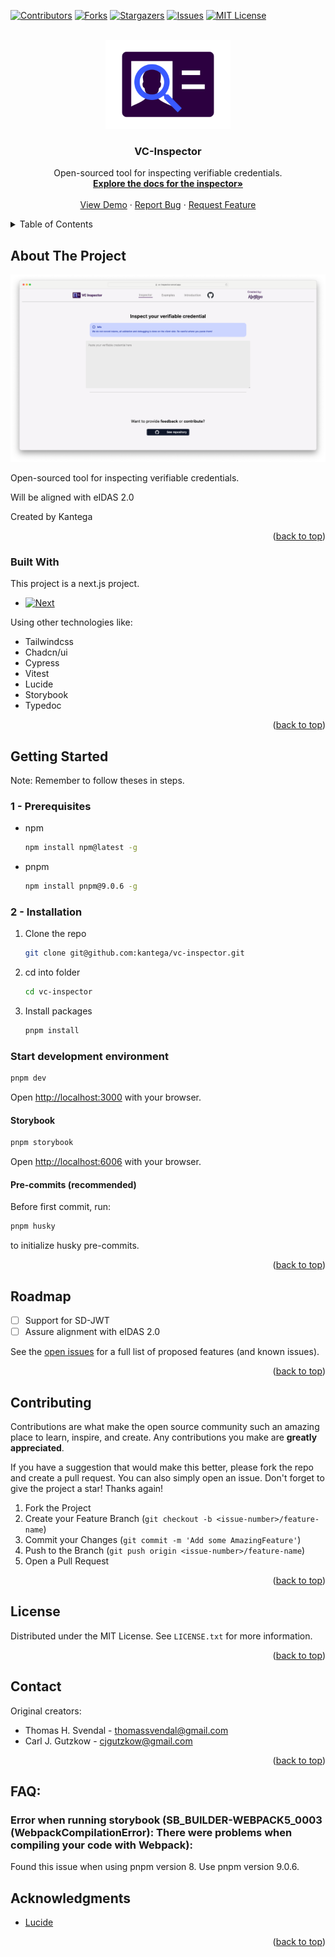 <a name="readme-top"></a>
[![Contributors][contributors-shield]][contributors-url]
[![Forks][forks-shield]][forks-url]
[![Stargazers][stars-shield]][stars-url]
[![Issues][issues-shield]][issues-url]
[![MIT License][license-shield]][license-url]

<!-- PROJECT LOGO -->
<br />
<div align="center">
  <a href="https://github.com/kantega/vc-inspector">
    <img src="images/logo-with-background.png" alt="Logo" width="200" style="background-color: white">
  </a>

  <h3 align="center">VC-Inspector</h3>

  <p align="center">
    Open-sourced tool for inspecting verifiable credentials.
    <br />
    <a href="https://vc-inspector.vercel.app/inspector-docs/index.html"><strong>Explore the docs for the inspector»</strong></a>
    <br />
    <br />
    <a href="https://vc-inspector.vercel.app/">View Demo</a>
    ·
    <a href="https://github.com/kantega/vc-inspector/issues/new?labels=bug&template=reported-bug.yaml">Report Bug</a>
    ·
    <a href="https://github.com/kantega/vc-inspector/issues/new?labels=feature&template=feature-request.yaml">Request Feature </a>
  </p>
</div>

<!-- TABLE OF CONTENTS -->
<details>
  <summary>Table of Contents</summary>
  <ol>
    <li>
      <a href="#about-the-project">About The Project</a>
      <ul>
        <li><a href="#built-with">Built With</a></li>
      </ul>
    </li>
    <li>
      <a href="#getting-started">Getting Started</a>
      <ul>
        <li><a href="#prerequisites">Prerequisites</a></li>
        <li><a href="#installation">Installation</a></li>
      </ul>
    </li>
    <li><a href="#roadmap">Roadmap</a></li>
    <li><a href="#contributing">Contributing</a></li>
    <li><a href="#license">License</a></li>
    <li><a href="#contact">Contact</a></li>
    <li><a href="#acknowledgments">Acknowledgments</a></li>
  </ol>
</details>

<!-- ABOUT THE PROJECT -->

## About The Project

[![VC inspector Screen Shot][product-screenshot]](https://example.com)

Open-sourced tool for inspecting verifiable credentials.

Will be aligned with eIDAS 2.0

<stong>Created by Kantega</stong>

<p align="right">(<a href="#readme-top">back to top</a>)</p>

### Built With

This project is a next.js project.

- [![Next][Next.js]][Next-url]

Using other technologies like:

- Tailwindcss
- Chadcn/ui
- Cypress
- Vitest
- Lucide
- Storybook
- Typedoc

<p align="right">(<a href="#readme-top">back to top</a>)</p>

<!-- GETTING STARTED -->

## Getting Started

Note: Remember to follow theses in steps.

### 1 - Prerequisites

- npm
  ```sh
  npm install npm@latest -g
  ```
- pnpm
  ```sh
  npm install pnpm@9.0.6 -g
  ```

### 2 - Installation

1. Clone the repo
   ```sh
   git clone git@github.com:kantega/vc-inspector.git
   ```
2. cd into folder
   ```sh
   cd vc-inspector
   ```
3. Install packages
   ```sh
   pnpm install
   ```

### Start development environment

```sh
pnpm dev
```

Open [http://localhost:3000](http://localhost:3000) with your browser.

#### Storybook

```sh
pnpm storybook
```

Open [http://localhost:6006](http://localhost:6006) with your browser.

#### Pre-commits (recommended)

Before first commit, run:

```bash
pnpm husky
```

to initialize husky pre-commits.

<p align="right">(<a href="#readme-top">back to top</a>)</p>

## Roadmap

- [ ] Support for SD-JWT
- [ ] Assure alignment with eIDAS 2.0

See the [open issues](https://github.com/kantega/vc-inspector/issues) for a full list of proposed features (and known issues).

<p align="right">(<a href="#readme-top">back to top</a>)</p>

<!-- CONTRIBUTING -->

## Contributing

Contributions are what make the open source community such an amazing place to learn, inspire, and create. Any contributions you make are **greatly appreciated**.

If you have a suggestion that would make this better, please fork the repo and create a pull request. You can also simply open an issue.
Don't forget to give the project a star! Thanks again!

1. Fork the Project
2. Create your Feature Branch (`git checkout -b <issue-number>/feature-name`)
3. Commit your Changes (`git commit -m 'Add some AmazingFeature'`)
4. Push to the Branch (`git push origin <issue-number>/feature-name`)
5. Open a Pull Request

<p align="right">(<a href="#readme-top">back to top</a>)</p>

<!-- LICENSE -->

## License

Distributed under the MIT License. See `LICENSE.txt` for more information.

<p align="right">(<a href="#readme-top">back to top</a>)</p>

<!-- CONTACT -->

## Contact

Original creators:

- Thomas H. Svendal - thomassvendal@gmail.com
- Carl J. Gutzkow - cjgutzkow@gmail.com

<p align="right">(<a href="#readme-top">back to top</a>)</p>

<!-- ACKNOWLEDGMENTS -->

## FAQ:

### Error when running storybook (SB_BUILDER-WEBPACK5_0003 (WebpackCompilationError): There were problems when compiling your code with Webpack):

Found this issue when using pnpm version 8. Use pnpm version 9.0.6.

## Acknowledgments

- [Lucide](https://lucide.dev/)

<p align="right">(<a href="#readme-top">back to top</a>)</p>

<!-- MARKDOWN LINKS & IMAGES -->
<!-- https://www.markdownguide.org/basic-syntax/#reference-style-links -->

[contributors-shield]: https://img.shields.io/github/contributors/kantega/vc-inspector.svg?style=for-the-badge
[contributors-url]: https://github.com/kantega/vc-inspector/graphs/contributors
[forks-shield]: https://img.shields.io/github/forks/kantega/vc-inspector.svg?style=for-the-badge
[forks-url]: https://github.com/kantega/vc-inspector/network/members
[stars-shield]: https://img.shields.io/github/stars/kantega/vc-inspector.svg?style=for-the-badge
[stars-url]: https://github.com/kantega/vc-inspector/stargazers
[issues-shield]: https://img.shields.io/github/issues/kantega/vc-inspector.svg?style=for-the-badge
[issues-url]: https://github.com/kantega/vc-inspector/issues
[license-shield]: https://img.shields.io/github/license/kantega/vc-inspector.svg?style=for-the-badge
[license-url]: https://github.com/kantega/vc-inspector/blob/main/LICENSE.txt
[product-screenshot]: images/screenshot.png
[Next.js]: https://img.shields.io/badge/next.js-000000?style=for-the-badge&logo=nextdotjs&logoColor=white
[Next-url]: https://nextjs.org/
